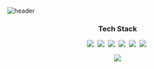 ![header](https://capsule-render.vercel.app/api?type=waving&color=auto&height=300&section=header&text=Level%20Up%20Everyday&fontSize=50&animation=fadeIn&fontAlignY=38&desc=Welcome%20To%20Jinseok%20Moon's%20Github%20Profile!&descAlignY=51&descAlign=62)


<h3 align="center"> Tech Stack </h3>
<p align="center">
  <img src="https://img.shields.io/badge/Python-3766AB?style=flat-square&logo=Python&logoColor=white"/></a>&nbsp
  <img src="https://img.shields.io/badge/C-A8B9CC?style=flat-square&logo=C&logoColor=white"/></a>&nbsp 
  <img src="https://img.shields.io/badge/C++-00599C?style=flat-square&logo=C%2B%2B&logoColor=white"/></a>&nbsp 
  <img src="https://img.shields.io/badge/CUDA-76B900?style=flat-square&logo=nvidia&logoColor=white"/></a>&nbsp 
  <img src="https://img.shields.io/badge/Pytorch-EE4C2C?style=flat-square&logo=Pytorch&logoColor=white"/></a>&nbsp 
  <img src="https://img.shields.io/badge/Triton-412991?style=flat-square&logo=openai&logoColor=white"/></a>&nbsp 
</p>

<!-- <div align="center" style="text-align:center">

[![Moon's GitHub stats](https://github-readme-stats.vercel.app/api?username=jinseok-moon)](https://github.com/anuraghazra/github-readme-stats)

[![Top Langs](https://github-readme-stats.vercel.app/api/top-langs/?username=jinseok-moon&layout=compact&exclude_repo=jinseok-moon.github.io)](https://github.com/anuraghazra/github-readme-stats)

</div> -->

<p  align="center">
<a href="https://hits.seeyoufarm.com"><img src="https://hits.seeyoufarm.com/api/count/incr/badge.svg?url=https%3A%2F%2Fgithub.com%2Fjinseok-moon%2Fhit-counter&count_bg=%2379C83D&title_bg=%23555555&icon=&icon_color=%23E7E7E7&title=hits&edge_flat=false"/></a>
</p>

